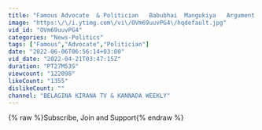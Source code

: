 ```yaml
---
title: "Famous Advocate  & Politician   Babubhai  Mangukiya   Argument  in High Court Of Gujarat"
image: "https:\/\/i.ytimg.com\/vi\/OVm69uuvPG4\/hqdefault.jpg"
vid_id: "OVm69uuvPG4"
categories: "News-Politics"
tags: ["Famous","Advocate","Politician"]
date: "2022-06-06T06:56:14+03:00"
vid_date: "2022-04-21T03:47:15Z"
duration: "PT27M53S"
viewcount: "122098"
likeCount: "1355"
dislikeCount: ""
channel: "BELAGINA KIRANA TV & KANNADA WEEKLY"
---
```

{% raw %}Subscribe, Join and Support{% endraw %}
